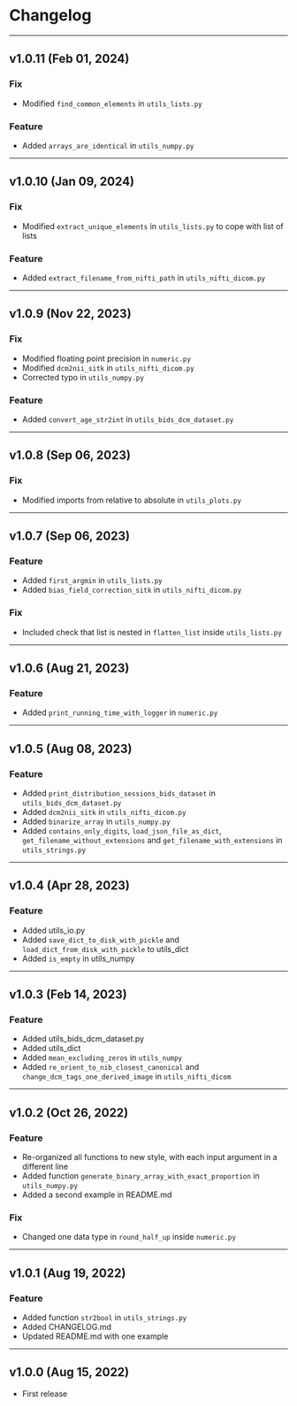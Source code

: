 # Changelog
____________
## v1.0.11 (Feb 01, 2024)
### Fix
- Modified `find_common_elements` in `utils_lists.py`
### Feature
- Added `arrays_are_identical` in `utils_numpy.py`
____________
## v1.0.10 (Jan 09, 2024)
### Fix
- Modified `extract_unique_elements` in `utils_lists.py` to cope with list of lists
### Feature
- Added `extract_filename_from_nifti_path` in `utils_nifti_dicom.py`
____________
## v1.0.9 (Nov 22, 2023)
### Fix
- Modified floating point precision in `numeric.py`
- Modified `dcm2nii_sitk` in `utils_nifti_dicom.py`
- Corrected typo in `utils_numpy.py`
### Feature
- Added `convert_age_str2int` in `utils_bids_dcm_dataset.py`
____________
## v1.0.8 (Sep 06, 2023)
### Fix
- Modified imports from relative to absolute in `utils_plots.py`
____________
## v1.0.7 (Sep 06, 2023)
### Feature
- Added `first_argmin` in `utils_lists.py`
- Added `bias_field_correction_sitk` in `utils_nifti_dicom.py`
### Fix
- Included check that list is nested in `flatten_list` inside `utils_lists.py`
____________
## v1.0.6 (Aug 21, 2023)
### Feature
- Added `print_running_time_with_logger` in `numeric.py`
____________
## v1.0.5 (Aug 08, 2023)
### Feature
- Added `print_distribution_sessions_bids_dataset` in `utils_bids_dcm_dataset.py`
- Added `dcm2nii_sitk` in `utils_nifti_dicom.py`
- Added `binarize_array` in `utils_numpy.py`
- Added `contains_only_digits`, `load_json_file_as_dict`, `get_filename_without_extensions` and `get_filename_with_extensions` in `utils_strings.py`
____________
## v1.0.4 (Apr 28, 2023)
### Feature
- Added utils_io.py
- Added `save_dict_to_disk_with_pickle` and `load_dict_from_disk_with_pickle` to utils_dict
- Added `is_empty` in utils_numpy
____________
## v1.0.3 (Feb 14, 2023)
### Feature
- Added utils_bids_dcm_dataset.py
- Added utils_dict
- Added `mean_excluding_zeros` in `utils_numpy`
- Added `re_orient_to_nib_closest_canonical` and `change_dcm_tags_one_derived_image` in `utils_nifti_dicom`
____________
## v1.0.2 (Oct 26, 2022)
### Feature
- Re-organized all functions to new style, with each input argument in a different line
- Added function `generate_binary_array_with_exact_proportion` in `utils_numpy.py`
- Added a second example in README.md
### Fix
- Changed one data type in `round_half_up` inside `numeric.py`
____________
## v1.0.1 (Aug 19, 2022)
### Feature
- Added function `str2bool` in `utils_strings.py`
- Added CHANGELOG.md
- Updated README.md with one example
____________
## v1.0.0 (Aug 15, 2022)
- First release